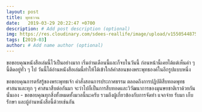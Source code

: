 ```yaml
---
layout: post
title: พุทธวจน
date:   2019-03-29 20:22:47 +0700
description: # Add post description (optional)
img: https://res.cloudinary.com/sdees-reallife/image/upload/v1550544875/IMG_20190219_091344233.jpg # Add image post (optional)
tags: [2019-03]
author: # Add name author (optional)
---
```

ขอขอบคุณหนังสือเล่มนี้ไว้เป็นอย่างมาก เริ่มอ่านเดือนนี้และก็จบในวันนี้ ก่อนหน้านี้เคยได้แต่เห็นคำ ๆ นี้ติดอยู่ทั่ว ๆ ไป วันนี้ได้อ่านหนังสือเล่มนี้ทำให้ได้เข้าใกล้คำสอนของพระพุทธองค์ในอีกรูปแบบหนึ่ง

ขอขอบคุณการตรัสรู้ของพระพุทธเจ้า คำสั่งสอนการประกาศธรรม ตลอดถึงการปฏิบัติสืบทอดพุทธศาสนาและทุก ๆ ศาสนาสืบต่อกันมา จะว่าไปก็เป็นการสืบทอดและวิวัฒนาการของมุนษยชาติเราด้วยกันนั่นเอง - ขอขอบคุณทุกสิ่งทั้งหมดทั้งมวลนี้นะครับ รวมถึงผู้เกี่ยวข้องกับการจัดทำ แจกจ่าย รับมา เก็บรักษา และผู้อ่านหนังสือนี้ด้วยเช่นกัน
